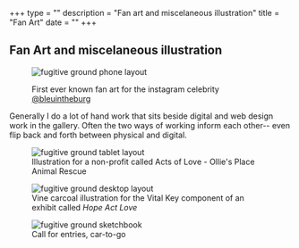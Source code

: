 +++
type = ""
description = "Fan art and miscelaneous illustration"
title = "Fan Art"
date = "" 
+++

## Fan Art and miscelaneous illustration

<figure>
<img
  src="img/work/fa-bleu.jpg"
  srcset="img/work/fa-bleu.jpg 1280w,
          img/work/fa-bleu.jpg 640w,
          img/work/fa-bleu.jpg 320w"
     sizes="100%"  
     alt="fugitive ground phone layout">
     <p class="caption"></p>
<figcaption>First ever known fan art for the instagram celebrity <a href="https://www.instagram.com/bleuintheburg/">@bleuintheburg</a></figcaption>  
</figure>

Generally I do a lot of hand work that sits beside digital and web design work in the gallery. Often the two ways of working inform each other-- even flip back and forth between physical and digital.

<figure>
<img
  src="img/work/fa-lena.jpeg"
  srcset="img/work/fa-lena.jpeg 1280w,
          img/work/fa-lena.jpeg 640w,
          img/work/fa-lena.jpeg 320w"
     sizes="100%"  
     alt="fugitive ground tablet layout">
     <figcaption >Illustration for a non-profit called Acts of Love - Ollie's Place Animal Rescue </figcaption>
</figure> 
<figure>
<img
  src="img/work/fa-vital-key.jpg"
  srcset="img/work/fa-vital-key.jpg 1280w,
          img/work/fa-vital-key.jpg 640w,
          img/work/fa-vital-key.jpg 320w"
     sizes="100%"  
     alt="fugitive ground desktop layout">
     <figcaption>Vine carcoal illustration for the Vital Key component of an exhibit called <em>Hope Act Love</em></figcaption>
</figure>
<figure>
<img
  src="img/work/fa-car2go-in-space.jpg"
  srcset="img/work/fa-car2go-in-space.jpg 1280w,
          img/work/fa-car2go-in-space.jpg 640w,
          img/work/fa-car2go-in-space.jpg 320w"
     sizes="100%"  
     alt="fugitive ground sketchbook">
     <figcaption>Call for entries, car-to-go</figcaption>
</figure>